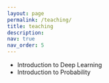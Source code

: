 ```yaml
---
layout: page
permalink: /teaching/
title: teaching
description: 
nav: true
nav_order: 5
---
```


* Introduction to Deep Learning 
* Introduction to Probability 

